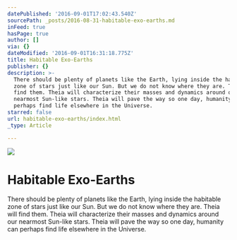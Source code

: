 ```yaml
---
datePublished: '2016-09-01T17:02:43.540Z'
sourcePath: _posts/2016-08-31-habitable-exo-earths.md
inFeed: true
hasPage: true
author: []
via: {}
dateModified: '2016-09-01T16:31:18.775Z'
title: Habitable Exo-Earths
publisher: {}
description: >-
  There should be plenty of planets like the Earth, lying inside the habitable
  zone of stars just like our Sun. But we do not know where they are. Theia will
  find them. Theia will characterize their masses and dynamics around our
  nearmost Sun-like stars. Theia will pave the way so one day, humanity can
  perhaps find life elsewhere in the Universe.
starred: false
url: habitable-exo-earths/index.html
_type: Article

---
```

![](https://the-grid-user-content.s3-us-west-2.amazonaws.com/0a386b5b-2fab-4394-9c94-1c8bf95fe8bf.png)

# Habitable Exo-Earths

There should be plenty of planets like the Earth, lying inside the habitable zone of stars just like our Sun. But we do not know where they are. Theia will find them. Theia will characterize their masses and dynamics around our nearmost Sun-like stars. Theia will pave the way so one day, humanity can perhaps find life elsewhere in the Universe.